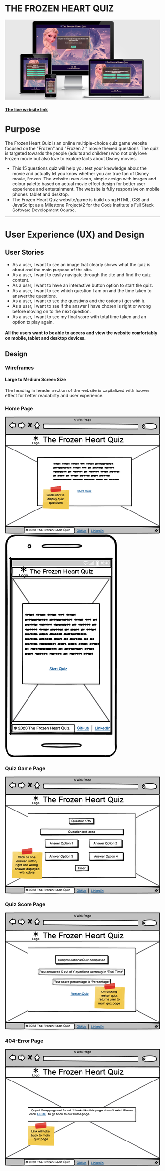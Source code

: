 # THE FROZEN HEART QUIZ
![Website Mock Up](assets/images/readme/quiz_mockup_screenshot.png)

#### [The live website link](https://gayatrig19.github.io/the-frozen-heart-quiz/)

# Purpose

The Frozen Heart Quiz is an online multiple-choice quiz game website focused on the "Frozen" and "Frozen 2 " movie themed questions. The quiz is targeted towards the people (adults and children) who not only love Frozen movie but also love to explore facts about Disney movies.
- This 15 questions quiz will help you test your knowledge about the movie and actually let you know whether you are true fan of Disney movie, Frozen. The website uses clean, simple design with images and colour palette based on actual movie effect design for better user experience and entertainment. The website is fully responsive on mobile phones, tablet and desktop.
- The Frozen Heart Quiz website/game is build using HTML, CSS and JavaScript as a Milestone Project#2 for the Code Institute's Full Stack Software Development Course.

-----
# User Experience (UX)  and Design
## User Stories

- As a user, I want to see an image that clearly shows what the quiz is about and the main purpose of the site.
- As a user, I want to easily navigate through the site and find the quiz content.
- As a user, I want to have an interactive button option to start the quiz.
- As a user, I want to see which question I am on and the time taken to answer the questions.
- As a user, I want to see the questions and the options I get with it.
- As a user, I want to see if the answer I have chosen is right or wrong before moving on to the next question.
- As a user, I want to see my final score with total time taken and an option to play again.
  
#### All the users want to be able to access and view the website comfortably on mobile, tablet and desktop devices.

## Design

### Wireframes
#### **Large to Medium Screen Size**
The heading in header section of the website is capitalized with hoover effect for better readability and user experience.

### **Home Page**
![Home-wireframe](assets/images/readme/desktop-quiz-mainpage-wireframe.png) ![Home-wireframe](assets/images/readme/small-screen-main-page-wireframe.png)

### **Quiz Game Page**
![Quiz-wireframe](assets/images/readme/desktop-quiz-questionspage-wireframe.png)

### **Quiz Score Page**
![QuizScore-wireframe](assets/images/readme/desktop-quiz-resultpage-wireframe.png)

### **404-Error Page**
![ErrorPage-wireframe](assets/images/readme/desktop_quiz_404_errorpage.png)
  









